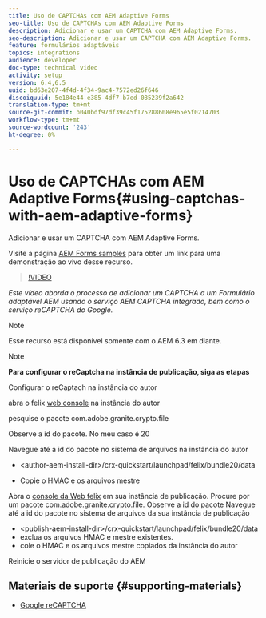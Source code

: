 ```yaml
---
title: Uso de CAPTCHAs com AEM Adaptive Forms
seo-title: Uso de CAPTCHAs com AEM Adaptive Forms
description: Adicionar e usar um CAPTCHA com AEM Adaptive Forms.
seo-description: Adicionar e usar um CAPTCHA com AEM Adaptive Forms.
feature: formulários adaptáveis
topics: integrations
audience: developer
doc-type: technical video
activity: setup
version: 6.4,6.5
uuid: bd63e207-4f4d-4f34-9ac4-7572ed26f646
discoiquuid: 5e184e44-e385-4df7-b7ed-085239f2a642
translation-type: tm+mt
source-git-commit: b040bdf97df39c45f175288608e965e5f0214703
workflow-type: tm+mt
source-wordcount: '243'
ht-degree: 0%

---
```



# Uso de CAPTCHAs com AEM Adaptive Forms{#using-captchas-with-aem-adaptive-forms}

Adicionar e usar um CAPTCHA com AEM Adaptive Forms.

Visite a página [AEM Forms samples](https://forms.enablementadobe.com/content/samples/samples.html?query=0) para obter um link para uma demonstração ao vivo desse recurso.

>[!VIDEO](https://video.tv.adobe.com/v/18336/?quality=9&learn=on)

*Este vídeo aborda o processo de adicionar um CAPTCHA a um Formulário adaptável AEM usando o serviço AEM CAPTCHA integrado, bem como o serviço reCAPTCHA do Google.*

>[!NOTE]
>
>Esse recurso está disponível somente com o AEM 6.3 em diante.

>[!NOTE]
>
>**Para configurar o reCaptcha na instância de publicação, siga as etapas**
>
>Configurar o reCaptach na instância do autor
>
>abra o felix [web console](http://localhost:4502/system/console/bundles) na instância do autor
>
>pesquise o pacote com.adobe.granite.crypto.file
>
>Observe a id do pacote. No meu caso é 20
>
>Navegue até a id do pacote no sistema de arquivos na instância do autor
>
>* &lt;author-aem-install-dir>/crx-quickstart/launchpad/felix/bundle20/data
* Copie o HMAC e os arquivos mestre

Abra o [console da Web felix](http://localhost:4502/system/console/bundles) em sua instância de publicação. Procure por um pacote com.adobe.granite.crypto.file. Observe a id do pacote
Navegue até a id do pacote no sistema de arquivos da sua instância de publicação
* &lt;publish-aem-install-dir>/crx-quickstart/launchpad/felix/bundle20/data
* exclua os arquivos HMAC e mestre existentes.
* cole o HMAC e os arquivos mestre copiados da instância do autor

Reinicie o servidor de publicação do AEM

## Materiais de suporte {#supporting-materials}

* [Google reCAPTCHA](https://www.google.com/recaptcha)

